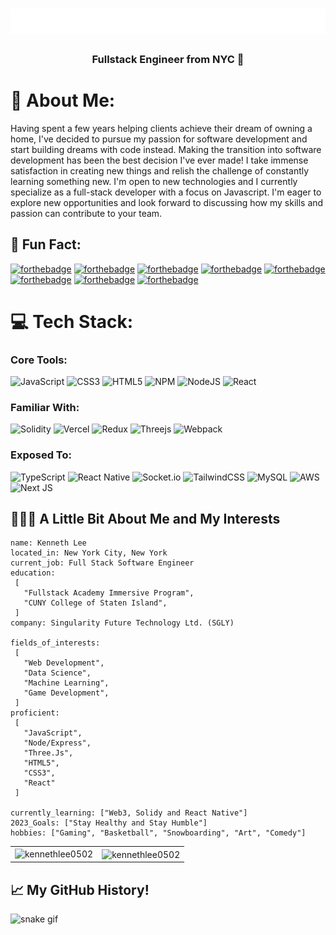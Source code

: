
 <h1 align="center"><a href="https://kenneth.cat/"><img src="https://github.com/kennethlee0502/kennethlee0502/blob/main/6de09270f55b41b38d0287b4eb5d9b00.png?raw=true" alt=""></a></h1>


<h3 align="center">Fullstack Engineer from NYC 🗽</h3>

# 💫 About Me:
Having spent a few years helping clients achieve their dream of owning a home, I've decided to pursue my passion for software development and start building dreams with code instead. Making the transition into software development has been the best decision I've ever made! I take immense satisfaction in creating new things and relish the challenge of constantly learning something new. I'm open to new technologies and I currently specialize as a full-stack developer with a focus on Javascript. I'm eager to explore new opportunities and look forward to discussing how my skills and passion can contribute to your team.

## 🥷 Fun Fact:

[![forthebadge](https://forthebadge.com/images/badges/contains-cat-gifs.svg)](https://forthebadge.com)
[![forthebadge](https://forthebadge.com/images/badges/uses-html.svg)](https://forthebadge.com)
[![forthebadge](https://forthebadge.com/images/badges/built-by-developers.svg)](https://forthebadge.com)
[![forthebadge](https://forthebadge.com/images/badges/ctrl-c-ctrl-v.svg)](https://forthebadge.com)
[![forthebadge](https://forthebadge.com/images/badges/made-with-javascript.svg)](https://forthebadge.com)
[![forthebadge](https://forthebadge.com/images/badges/not-a-bug-a-feature.svg)](https://forthebadge.com)
[![forthebadge](https://forthebadge.com/images/badges/powered-by-oxygen.svg)](https://forthebadge.com)
[![forthebadge](https://forthebadge.com/images/badges/winter-is-coming.svg)](https://forthebadge.com)

# 💻 Tech Stack:
### Core Tools:
![JavaScript](https://img.shields.io/badge/javascript-%23323330.svg?style=for-the-badge&logo=javascript&logoColor=%23F7DF1E) 
![CSS3](https://img.shields.io/badge/css3-%231572B6.svg?style=for-the-badge&logo=css3&logoColor=white) 
![HTML5](https://img.shields.io/badge/html5-%23E34F26.svg?style=for-the-badge&logo=html5&logoColor=white)
![NPM](https://img.shields.io/badge/NPM-%23000000.svg?style=for-the-badge&logo=npm&logoColor=white) 
![NodeJS](https://img.shields.io/badge/node.js-6DA55F?style=for-the-badge&logo=node.js&logoColor=white) 
![React](https://img.shields.io/badge/react-%2320232a.svg?style=for-the-badge&logo=react&logoColor=%2361DAFB) 

### Familiar With:
![Solidity](https://img.shields.io/badge/Solidity-%23363636.svg?style=for-the-badge&logo=solidity&logoColor=white) 
![Vercel](https://img.shields.io/badge/vercel-%23000000.svg?style=for-the-badge&logo=vercel&logoColor=white) 
![Redux](https://img.shields.io/badge/redux-%23593d88.svg?style=for-the-badge&logo=redux&logoColor=white) 
![Threejs](https://img.shields.io/badge/threejs-black?style=for-the-badge&logo=three.js&logoColor=white) 
![Webpack](https://img.shields.io/badge/webpack-%238DD6F9.svg?style=for-the-badge&logo=webpack&logoColor=black) 

### Exposed To:
![TypeScript](https://img.shields.io/badge/typescript-%23007ACC.svg?style=for-the-badge&logo=typescript&logoColor=white) 
![React Native](https://img.shields.io/badge/react_native-%2320232a.svg?style=for-the-badge&logo=react&logoColor=%2361DAFB) 
![Socket.io](https://img.shields.io/badge/Socket.io-black?style=for-the-badge&logo=socket.io&badgeColor=010101) 
![TailwindCSS](https://img.shields.io/badge/tailwindcss-%2338B2AC.svg?style=for-the-badge&logo=tailwind-css&logoColor=white) 
![MySQL](https://img.shields.io/badge/mysql-%2300f.svg?style=for-the-badge&logo=mysql&logoColor=white)
![AWS](https://img.shields.io/badge/AWS-%23FF9900.svg?style=for-the-badge&logo=amazon-aws&logoColor=white) 
![Next JS](https://img.shields.io/badge/Next-black?style=for-the-badge&logo=next.js&logoColor=white) 




## 👨🏻‍💻  A Little Bit About Me and My Interests

 ```JS
name: Kenneth Lee
located_in: New York City, New York
current_job: Full Stack Software Engineer
education:
  [
    "Fullstack Academy Immersive Program",
    "CUNY College of Staten Island",
  ]
company: Singularity Future Technology Ltd. (SGLY)

fields_of_interests:
  [
    "Web Development",
    "Data Science",
    "Machine Learning",
    "Game Development",
  ]
proficient:
  [
    "JavaScript", 
    "Node/Express", 
    "Three.Js", 
    "HTML5", 
    "CSS3", 
    "React"
  ]
  
currently_learning: ["Web3, Solidy and React Native"]
2023_Goals: ["Stay Healthy and Stay Humble"]
hobbies: ["Gaming", "Basketball", "Snowboarding", "Art", "Comedy"]
```



<table>
  <tr>
    <td style="border: none;">
      <img align="left" src="https://github-readme-stats.vercel.app/api?username=kennethlee0502&show_icons=true&locale=en" alt="kennethlee0502" />
    </td>
    <td style="border: none;">
      <img align="center" src="https://github-readme-stats.vercel.app/api/top-langs?username=kennethlee0502&show_icons=true&locale=en&layout=compact" alt="kennethlee0502" />
    </td>
  </tr>
</table>






## 📈  My GitHub History!
![snake gif](https://github.com/kennethlee0502/kennethlee0502/blob/output/github-contribution-grid-snake.svg)




<!-- Proudly created with GPRM ( https://gprm.itsvg.in ) -->


<!---
kennethlee0502/kennethlee0502 is a ✨ special ✨ repository because its `README.md` (this file) appears on your GitHub profile.
You can click the Preview link to take a look at your changes.
--->
